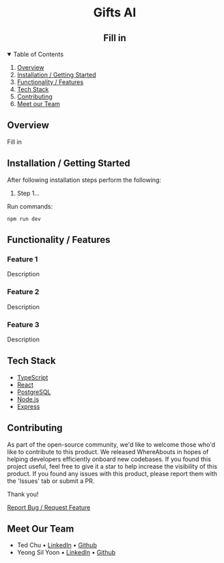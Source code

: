 <p align="center">
  <h1 align="center"><b>Gifts AI</b></h1>
</p>
<h2 align="center">
  Fill in 
</h2>
  
<!-- TABLE OF CONTENTS -->
<details open="open">
  <summary>Table of Contents</summary>
  <ol>
    <li><a href="#overview">Overview</a></li>
    <li><a href="#installation--getting-started">Installation / Getting Started</a></li>
    <li><a href="#functionality">Functionality / Features</a></li>
    <li><a href="#tech-stack">Tech Stack</a></li>
    <li><a href="#contributing">Contributing</a></li>
    <li><a href="#meet-our-team">Meet our Team</a></li>
  </ol>
</details>

## <b>Overview</b>

<p align="left">
Fill in
</p>

## <b>Installation / Getting Started</b>

After following installation steps perform the following:

1. Step 1...

Run commands:

```
npm run dev
```
   

## <b>Functionality / Features</b>

### Feature 1

Description


### Feature 2

Description


### Feature 3

Description


## <b>Tech Stack</b>

- [TypeScript]( https://www.typescriptlang.org/)
- [React](https://react.dev/)
- [PostgreSQL](https://www.postgresql.org/)
- [Node.js](https://nodejs.org)
- [Express](https://expressjs.com/)

## <b>Contributing</b>

As part of the open-source community, we'd like to welcome those who'd like to contribute to this product. We released WhereAbouts in hopes of helping developers efficiently onboard new codebases. If you found this project useful, feel free to give it a star to help increase the visibility of this product. If you found any issues with this product, please report them with the 'Issues' tab or submit a PR.

Thank you!

  <p align="left">
      <a href="https://github.com/giftsAI/giftsAI/issues">Report Bug / Request Feature</a>
  </p>

## <b>Meet Our Team</b>

- Ted Chu • [LinkedIn](https://www.linkedin.com/in/tedcchu/) • [Github](https://github.com/tcchu)
- Yeong Sil Yoon • [LinkedIn](https://www.linkedin.com/in/yeong-sil-yoon/) • [Github](https://github.com/wendyys96)

